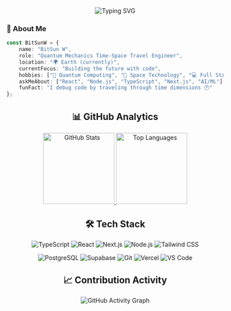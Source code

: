 <div align="center">

<!-- 动态标题 -->
<img src="https://readme-typing-svg.herokuapp.com?font=Fira+Code&weight=700&size=28&duration=4000&pause=1000&color=6366F1&center=true&vCenter=true&random=false&width=600&lines=Hi+%F0%9F%91%8B%2C+I'm+BitSun+W;Quantum+Mechanics+Engineer;Full+Stack+Developer;Time-Space+Travel+Engineer" alt="Typing SVG" />

 

<!-- 关于我的部分 -->
<div align="left">
  
### 🚀 About Me

```typescript
const BitSunW = {
    name: "BitSun W",
    role: "Quantum Mechanics Time-Space Travel Engineer",
    location: "🌍 Earth (currently)",
    currentFocus: "Building the future with code",
    hobbies: ["🔬 Quantum Computing", "🚀 Space Technology", "💻 Full Stack Development"],
    askMeAbout: ["React", "Node.js", "TypeScript", "Next.js", "AI/ML"],
    funFact: "I debug code by traveling through time dimensions 🕐"
};
```

</div>

<!-- GitHub 统计信息 -->
<div align="center">
  
## 📊 GitHub Analytics

<p align="center">
  <a href="https://github.com/qq919006380">
    <img src="https://github-readme-stats.vercel.app/api?username=qq919006380&show_icons=true&theme=tokyonight&include_all_commits=true&count_private=true&hide_border=true&hide=prs,contribs" alt="GitHub Stats" height="165"/>
  </a>
  <a href="https://github.com/qq919006380">
    <img src="https://github-readme-stats.vercel.app/api/top-langs/?username=qq919006380&layout=compact&langs_count=8&theme=tokyonight&hide_border=true" alt="Top Languages" height="165"/>
  </a>
</p>

</div>

<!-- 技术栈 -->
<div align="center">

## 🛠️ Tech Stack

![TypeScript](https://img.shields.io/badge/TypeScript-007ACC?style=for-the-badge&logo=typescript&logoColor=white)
![React](https://img.shields.io/badge/React-20232A?style=for-the-badge&logo=react&logoColor=61DAFB)
![Next.js](https://img.shields.io/badge/Next.js-000000?style=for-the-badge&logo=next.js&logoColor=white)
![Node.js](https://img.shields.io/badge/Node.js-43853D?style=for-the-badge&logo=node.js&logoColor=white)
![Tailwind CSS](https://img.shields.io/badge/Tailwind_CSS-38B2AC?style=for-the-badge&logo=tailwind-css&logoColor=white)

![PostgreSQL](https://img.shields.io/badge/PostgreSQL-316192?style=for-the-badge&logo=postgresql&logoColor=white)
![Supabase](https://img.shields.io/badge/Supabase-3ECF8E?style=for-the-badge&logo=supabase&logoColor=white)
![Git](https://img.shields.io/badge/Git-F05032?style=for-the-badge&logo=git&logoColor=white)
![Vercel](https://img.shields.io/badge/Vercel-000000?style=for-the-badge&logo=vercel&logoColor=white)
![VS Code](https://img.shields.io/badge/VS_Code-007ACC?style=for-the-badge&logo=visual-studio-code&logoColor=white)

</div>

<!-- 活动图表 -->
<div align="center">

## 📈 Contribution Activity

<img src="https://github-readme-activity-graph.vercel.app/graph?username=qq919006380&bg_color=1a1b27&color=628fdb&line=d1a01f&point=c58545&area=true&hide_border=true" alt="GitHub Activity Graph"/>

</div>
